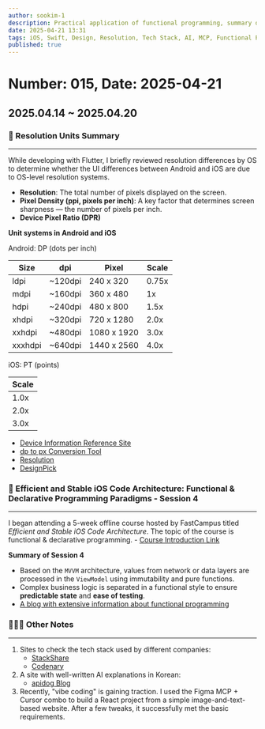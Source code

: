 ```yaml
---
author: sookim-1
description: Practical application of functional programming, summary of resolution units, and MCP usage
date: 2025-04-21 13:31
tags: iOS, Swift, Design, Resolution, Tech Stack, AI, MCP, Functional Programming
published: true
---
```

# Number: 015, Date: 2025-04-21
## 2025.04.14 ~ 2025.04.20
### 📱 Resolution Units Summary

---

While developing with Flutter, I briefly reviewed resolution differences by OS to determine whether the UI differences between Android and iOS are due to OS-level resolution systems.

- **Resolution**: The total number of pixels displayed on the screen.
- **Pixel Density (ppi, pixels per inch)**: A key factor that determines screen sharpness — the number of pixels per inch.
- **Device Pixel Ratio (DPR)**

**Unit systems in Android and iOS**

Android: DP (dots per inch)

| Size     | dpi     | Pixel         | Scale |
| -------- | ------- | ------------- | ----- |
| ldpi     | ~120dpi | 240 x 320     | 0.75x |
| mdpi     | ~160dpi | 360 x 480     | 1x    |
| hdpi     | ~240dpi | 480 x 800     | 1.5x  |
| xhdpi    | ~320dpi | 720 x 1280    | 2.0x  |
| xxhdpi   | ~480dpi | 1080 x 1920   | 3.0x  |
| xxxhdpi  | ~640dpi | 1440 x 2560   | 4.0x  |

iOS: PT (points)

| Scale |
| ----- |
| 1.0x  |
| 2.0x  |
| 3.0x  |

- [Device Information Reference Site](https://blisk.io/devices)
- [dp to px Conversion Tool](http://labs.rampinteractive.co.uk/android_dp_px_calculator/)
- [Resolution](https://designbase.co.kr/tag/%ed%95%b4%ec%83%81%eb%8f%84/)
- [DesignPick](https://maily.so/design.pick)





### 🧮 Efficient and Stable iOS Code Architecture: Functional & Declarative Programming Paradigms - Session 4

---

I began attending a 5-week offline course hosted by FastCampus titled *Efficient and Stable iOS Code Architecture*. The topic of the course is functional & declarative programming. - [Course Introduction Link](https://fastcampus.co.kr/dev_camp_functional)

**Summary of Session 4**

- Based on the `MVVM` architecture, values from network or data layers are processed in the `ViewModel` using immutability and pure functions.
- Complex business logic is separated in a functional style to ensure **predictable state** and **ease of testing**.
- [A blog with extensive information about functional programming](https://adabeat.com/fp/functional-programming-in-swift-a-comprehensive-guide/)


### 🙋🏻‍♂️ Other Notes

---
1. Sites to check the tech stack used by different companies:
   - [StackShare](https://stackshare.io/)
   - [Codenary](https://www.codenary.co.kr/)
2. A site with well-written AI explanations in Korean:  
   - [apidog Blog](https://apidog.com/api-design)
3. Recently, "vibe coding" is gaining traction. I used the Figma MCP + Cursor combo to build a React project from a simple image-and-text-based website. After a few tweaks, it successfully met the basic requirements.
